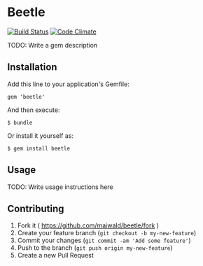# Beetle
[![Build Status](https://travis-ci.org/maiwald/beetle.svg?branch=master)](https://travis-ci.org/maiwald/beetle)
[![Code Climate](https://codeclimate.com/github/maiwald/beetle.png)](https://codeclimate.com/github/maiwald/beetle)

TODO: Write a gem description

## Installation

Add this line to your application's Gemfile:

    gem 'beetle'

And then execute:

    $ bundle

Or install it yourself as:

    $ gem install beetle

## Usage

TODO: Write usage instructions here

## Contributing

1. Fork it ( https://github.com/maiwald/beetle/fork )
2. Create your feature branch (`git checkout -b my-new-feature`)
3. Commit your changes (`git commit -am 'Add some feature'`)
4. Push to the branch (`git push origin my-new-feature`)
5. Create a new Pull Request
